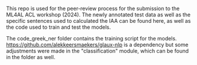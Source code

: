 This repo is used for the peer-review process for the submission to the ML4AL ACL workshop (2024). The newly annotated test data as well as the specific sentences used to calculated the IAA can be found here, as well as the code used to train and test the models.

The code_greek_ner folder contains the training script for the models. https://github.com/alekkeersmaekers/glaux-nlp is a dependency but some adjustments were made in the "classification" module, which can be found in the folder as well.